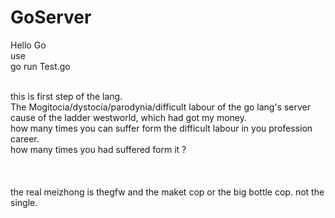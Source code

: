 # GoServer
Hello Go<br/>
use<br/>
go  run  Test.go <br/>

<br/>
this is first step of the lang.<br/>
The Mogitocia/dystocia/parodynia/difficult labour of the go lang's server cause of the ladder westworld, which had got my money.<br/>
how many times you can suffer form the difficult labour in you profession career.<br/>
how many times you had suffered form it ?<br/>
<br/>
<br/>
<br/>
the real meizhong is thegfw and the maket cop or the big bottle cop. not the single.<br/>
<br/>